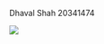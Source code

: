 Dhaval Shah 20341474

![](file:///Users/dhavalshah/Desktop/Screen%20Shot%202018-09-12%20at%203.25.23%20PM.png)
